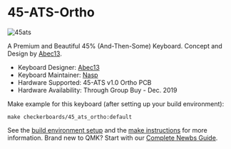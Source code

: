 # 45-ATS-Ortho

![45ats](https://i.imgur.com/a/zEBEouS.png)

A Premium and Beautiful 45% (And-Then-Some) Keyboard. Concept and Design by [Abec13](https://www.reddit.com/user/abec13).

- Keyboard Designer: [Abec13](https://reddit.com/u/abec13/)
- Keyboard Maintainer: [Nasp](https://github.com/the-royal)
- Hardware Supported: 45-ATS v1.0 Ortho PCB
- Hardware Availability: Through Group Buy - Dec. 2019

Make example for this keyboard (after setting up your build environment):

    make checkerboards/45_ats_ortho:default

See the [build environment setup](https://docs.qmk.fm/#/getting_started_build_tools) and the [make instructions](https://docs.qmk.fm/#/getting_started_make_guide) for more information. Brand new to QMK? Start with our [Complete Newbs Guide](https://docs.qmk.fm/#/newbs).
